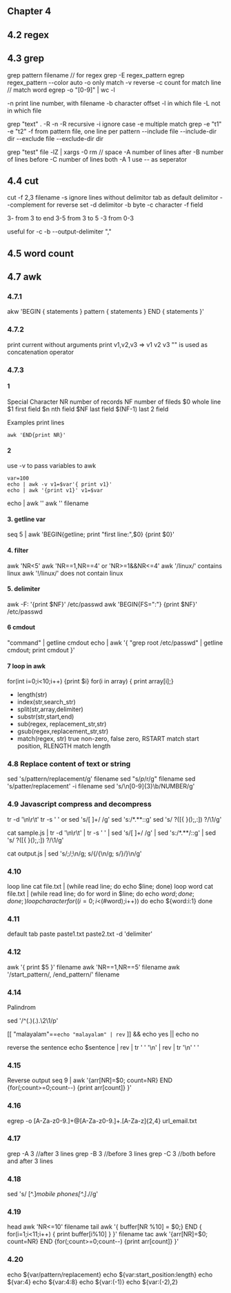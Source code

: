 ## Chapter 4

## 4.2 regex


## 4.3 grep

grep pattern filename
// for regex
grep -E regex_pattern
egrep regex_pattern
--color auto
-o only match
-v reverse
-c count for match line
// match word
egrep -o "[0-9]" | wc -l

-n print line number, with filename
-b character offset
-l in which file
-L not in which file

grep "text" . -R -n
-R recursive
-i ignore case
-e multiple match
grep -e "t1" -e "t2"
-f from pattern file, one line per pattern
--include file
--include-dir dir
--exclude file
--exclude-dir dir

grep "test" file -lZ | xargs -0 rm
// space
-A number of lines after
-B number of lines before
-C number of lines both
-A 1 use -- as seperator

## 4.4 cut
cut -f 2,3 filename
-s ignore lines without delimitor
tab as default delimitor
--complement for reverse set
-d delimitor
-b byte
-c character
-f field

3- from 3 to end
3-5 from 3 to 5 
-3 from 0-3

useful for -c -b
--output-delimiter ","

## 4.5 word count



## 4.7 awk

### 4.7.1
akw 'BEGIN { statements } pattern { statements } END { statements }'
### 4.7.2
print current without arguments
print v1,v2,v3 => v1 v2 v3
"" is used as concatenation operator

### 4.7.3
#### 1
Special Character
NR number of records
NF number of fileds
$0 whole line
$1 first field
$n nth field
$NF last field
$(NF-1) last 2 field

Examples
print lines
```
awk 'END{print NR}'
```
#### 2
use -v to pass variables to awk
```
var=100
echo | awk -v v1=$var'{ print v1}'
echo | awk '{print v1}' v1=$var
```

echo | awk ''
awk '' filename

#### 3. getline var
seq 5 | awk 'BEGIN{getline; print "first line:",$0} {print $0}'
#### 4. filter
awk 'NR<5'
awk 'NR==1,NR==4' or 'NR>=1&&NR<=4'
awk '/linux/' contains linux
awk '!/linux/' does not contain linux
#### 5. delimiter
awk -F: '{print $NF}' /etc/passwd
awk 'BEGIN{FS=":"} {print $NF}' /etc/passwd
#### 6 cmdout
"command" | getline cmdout
echo | awk '{ "grep root /etc/passwd" | getline cmdout; print cmdout }'
#### 7 loop in awk
for(int i=0;i<10;i++) {print $i}
for(i in array) { print array[i];}

- length(str)
- index(str,search_str)
- split(str,array,delimiter)
- substr(str,start,end)
- sub(regex, replacement_str,str)
- gsub(regex,replacement_str,str)
- match(regex, str) true non-zero, false zero, RSTART match start position, RLENGTH match length

### 4.8 Replace content of text or string
sed 's/pattern/replacement/g' filename
sed "s/$p/$r/g" filename
sed 's/patter/replacement' -i filename
sed 's/\n[0-9]\{3\}\b/NUMBER/g'

### 4.9 Javascript compress and decompress
tr -d '\n\r\t'
tr -s ' ' or sed 's/[ ]\+/ /g'
sed 's:/\*.*\*::g'
sed 's/ \?\([{ }();,:]\) \?/\1/g'

cat sample.js | tr -d '\n\r\t' | tr -s ' ' | sed 's/[ ]\+/ /g' | sed 's:/\*.*\*/::g' | sed 's/ \?\([{ }();,:]\) \?/\1/g'

cat output.js | sed 's/;/;\n/g; s/{/{\n/g; s/}/}\n/g'

### 4.10
loop line
cat file.txt | (while read line; do echo $line; done)
loop word
cat file.txt | (while read line; do for word in $line; do echo $word;done;done;)
loop character
for((i=0;i<$(#word);i++))
do
echo ${word:i:1}
done

### 4.11
default tab
paste paste1.txt paste2.txt -d 'delimiter'
### 4.12
awk '{ print $5 }' filename
awk 'NR==1,NR==5' filename
awk '/start_pattern/, /end_pattern/' filename

### 4.14
Palindrom

sed '/^\(.\)\(.\).\2\1/p'

[[ "malayalam"==`echo "malayalam" | rev` ]] && echo yes || echo no

reverse the sentence
echo $sentence | rev | tr ' ' '\n' | rev | tr '\n' ' '
### 4.15

Reverse output
seq 9 | awk '{arr[NR]=$0; count=NR} END {for(;count>=0;count--) {print arr[count]} }'

### 4.16

egrep -o [A-Za-z0-9.]+@[A-Za-z0-9.]+\.[A-Za-z]{2,4} url_email.txt

### 4.17

grep -A 3 //after 3 lines
grep -B 3 //before 3 lines
grep -C 3 //both before and after 3 lines

### 4.18
sed 's/ [^.]*mobile phones[^.]*\.//g'

### 4.19
head 
awk 'NR<=10' filename
tail
awk '{ buffer[NR %10] = $0;} END { for(i=1;i<11;i++) { print buffer[i%10] } }' filename
tac
awk '{arr[NR]=$0; count=NR} END {for(;count>=0;count--) {print arr[count]} }'

### 4.20

echo ${var/pattern/replacement}
echo ${var:start_position:length}
echo ${var:4}
echo ${var:4:8}
echo ${var:(-1)}
echo ${var:(-2),2}


